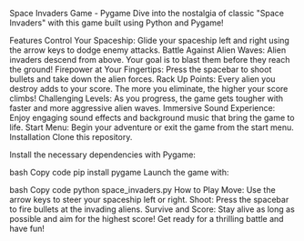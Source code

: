 Space Invaders Game - Pygame
Dive into the nostalgia of classic "Space Invaders" with this game built using Python and Pygame!

Features
Control Your Spaceship: Glide your spaceship left and right using the arrow keys to dodge enemy attacks.
Battle Against Alien Waves: Alien invaders descend from above. Your goal is to blast them before they reach the ground!
Firepower at Your Fingertips: Press the spacebar to shoot bullets and take down the alien forces.
Rack Up Points: Every alien you destroy adds to your score. The more you eliminate, the higher your score climbs!
Challenging Levels: As you progress, the game gets tougher with faster and more aggressive alien waves.
Immersive Sound Experience: Enjoy engaging sound effects and background music that bring the game to life.
Start Menu: Begin your adventure or exit the game from the start menu.
Installation
Clone this repository.

Install the necessary dependencies with Pygame:

bash
Copy code
pip install pygame
Launch the game with:

bash
Copy code
python space_invaders.py
How to Play
Move: Use the arrow keys to steer your spaceship left or right.
Shoot: Press the spacebar to fire bullets at the invading aliens.
Survive and Score: Stay alive as long as possible and aim for the highest score!
Get ready for a thrilling battle and have fun!
